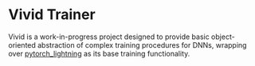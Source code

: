 Vivid Trainer
===
Vivid is a work-in-progress project designed to provide basic object-oriented abstraction of complex training procedures for DNNs, wrapping over [pytorch_lightning](https://github.com/PyTorchLightning/pytorch-lightning) as its base training functionality.
